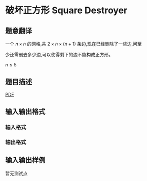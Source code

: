 # 破坏正方形 Square Destroyer

## 题意翻译

一个 $n \times n$ 的网格,共 $2 \times n \times (n + 1)$ 条边,现在已经删除了一些边,问至

少还需删去多少边,可以使得剩下的边不能构成正方形。

$n \leq 5$

## 题目描述

[problemUrl]: https://uva.onlinejudge.org/index.php?option=com_onlinejudge&Itemid=8&category=825&page=show_problem&problem=4478

[PDF](https://uva.onlinejudge.org/external/16/p1603.pdf)

## 输入输出格式

### 输入格式

### 输出格式

## 输入输出样例

暂无测试点

